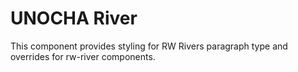 UNOCHA River
=============

This component provides styling for RW Rivers paragraph type and overrides for
rw-river components.
